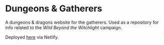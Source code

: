 # Dungeons & Gatherers

A dungeons & dragons website for the gatherers. Used as a repository for info related to the *Wild Beyond the Witchlight* campaign.

Deployed [here](https://dungeons-and-gatherers.netlify.app/) via Netlify.